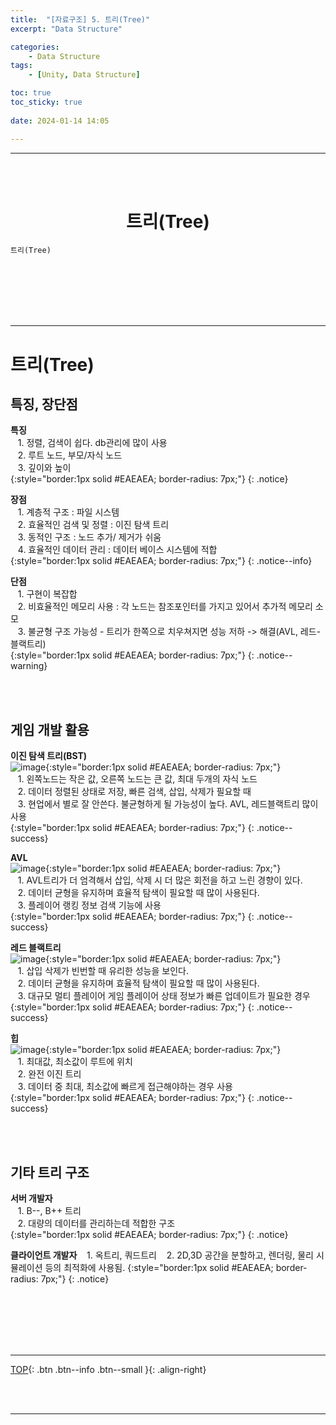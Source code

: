 ```yaml
---
title:  "[자료구조] 5. 트리(Tree)"
excerpt: "Data Structure"

categories:
    - Data Structure
tags:
    - [Unity, Data Structure]

toc: true
toc_sticky: true
 
date: 2024-01-14 14:05

---
```

- - -

<br><br>

<center><H1>  트리(Tree)  </H1></center>

`트리(Tree)`


<br><br><br><br><br>
- - - 

# 트리(Tree)

## 특징, 장단점

**특징**  
&nbsp;&nbsp; 1. 정렬, 검색이 쉽다. db관리에 많이 사용  
&nbsp;&nbsp; 2. 루트 노드, 부모/자식 노드  
&nbsp;&nbsp; 3. 깊이와 높이  
{:style="border:1px solid #EAEAEA; border-radius: 7px;"}
{: .notice}  

**장점**  
&nbsp;&nbsp; 1. 계층적 구조 : 파일 시스템  
&nbsp;&nbsp; 2. 효율적인 검색 및 정렬 : 이진 탐색 트리  
&nbsp;&nbsp; 3. 동적인 구조 : 노드 추가/ 제거가 쉬움  
&nbsp;&nbsp; 4. 효율적인 데이터 관리 : 데이터 베이스 시스템에 적합  
{:style="border:1px solid #EAEAEA; border-radius: 7px;"}
{: .notice--info}  

**단점**  
&nbsp;&nbsp; 1. 구현이 복잡합  
&nbsp;&nbsp; 2. 비효율적인 메모리 사용 : 각 노드는 참조포인터를 가지고 있어서 추가적 메모리 소모  
&nbsp;&nbsp; 3. 불균형 구조 가능성 - 트리가 한쪽으로 치우쳐지면 성능 저하 -> 해결(AVL, 레드-블랙트리)  
{:style="border:1px solid #EAEAEA; border-radius: 7px;"}
{: .notice--warning}  

<br><br>

## 게임 개발 활용

**이진 탐색 트리(BST)**  
![image](https://github.com/levell1/levell1.github.io/assets/96651722/4fe14590-2987-43d9-8027-8617f2e16406){:style="border:1px solid #EAEAEA; border-radius: 7px;"}    
&nbsp;&nbsp; 1. 왼쪽노드는 작은 값, 오른쪽 노드는 큰 값, 최대 두개의 자식 노드   
&nbsp;&nbsp; 2. 데이터 정렬된 상태로 저장, 빠른 검색, 삽입, 삭제가 필요할 때  
&nbsp;&nbsp; 3. 현업에서 별로 잘 안쓴다. 불균형하게 될 가능성이 높다. AVL, 레드블랙트리 많이 사용  
{:style="border:1px solid #EAEAEA; border-radius: 7px;"}
{: .notice--success} 

**AVL**  
![image](https://github.com/levell1/levell1.github.io/assets/96651722/b7ec29bf-1f54-4580-b263-eec5f7f2088b){:style="border:1px solid #EAEAEA; border-radius: 7px;"}    
&nbsp;&nbsp; 1. AVL트리가 더 엄격해서 삽입, 삭제 시 더 많은 회전을 하고 느린 경향이 있다.  
&nbsp;&nbsp; 2. 데이터 균형을 유지하며 효율적 탐색이 필요할 때 많이 사용된다.  
&nbsp;&nbsp; 3. 플레이어 랭킹 정보 검색 기능에 사용  
{:style="border:1px solid #EAEAEA; border-radius: 7px;"}
{: .notice--success} 

**레드 블랙트리**  
![image](https://github.com/levell1/levell1.github.io/assets/96651722/b31cfac9-e8ab-4b56-9827-dad24428aff9){:style="border:1px solid #EAEAEA; border-radius: 7px;"}    
&nbsp;&nbsp; 1. 삽입 삭제가 빈번할 때 유리한 성능을 보인다.  
&nbsp;&nbsp; 2. 데이터 균형을 유지하며 효율적 탐색이 필요할 때 많이 사용된다.  
&nbsp;&nbsp; 3. 대규모 멀티 플레이어 게임 플레이어 상태 정보가 빠른 업데이트가 필요한 경우  
{:style="border:1px solid #EAEAEA; border-radius: 7px;"}
{: .notice--success} 

**힙**  
![image](https://github.com/levell1/levell1.github.io/assets/96651722/1d797521-b807-46f6-a6f0-4cda1f3a2d2b){:style="border:1px solid #EAEAEA; border-radius: 7px;"}    
&nbsp;&nbsp; 1. 최대값, 최소값이 루트에 위치  
&nbsp;&nbsp; 2. 완전 이진 트리  
&nbsp;&nbsp; 3. 데이터 중 최대, 최소값에 빠르게 접근해야하는 경우 사용  
{:style="border:1px solid #EAEAEA; border-radius: 7px;"}
{: .notice--success} 

<br><br>

## 기타 트리 구조

**서버 개발자**  
&nbsp;&nbsp; 1. B--, B++ 트리  
&nbsp;&nbsp; 2. 대량의 데이터를 관리하는데 적합한 구조  
{:style="border:1px solid #EAEAEA; border-radius: 7px;"}
{: .notice} 

**클라이언트 개발자**
&nbsp;&nbsp; 1. 옥트리, 쿼드트리
&nbsp;&nbsp; 2. 2D,3D 공간을 분할하고, 렌더링, 물리 시뮬레이션 등의 최적화에 사용됨.
{:style="border:1px solid #EAEAEA; border-radius: 7px;"}
{: .notice} 

<br><br><br><br><br>
- - - 


[TOP](#){: .btn .btn--info .btn--small }{: .align-right}


<br><br>
- - -
